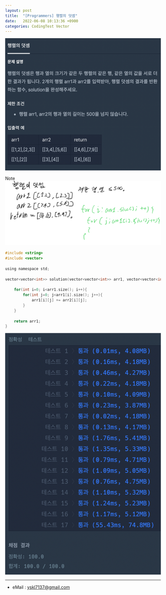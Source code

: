 ```yaml
---
layout: post
title:  "[Programmers] 행렬의 덧셈"
date:   2022-06-08 10:13:36 +0900
categories: CodingTest Vector
---
```


![Scr2](/img/220608/220608_2Scr2.png)

Note <br>
![noteImg](/img/220608/220608_2.PNG)


~~~ c
#include <string>
#include <vector>

using namespace std;

vector<vector<int>> solution(vector<vector<int>> arr1, vector<vector<int>> arr2) {
    
    for(int i=0; i<arr1.size(); i++){
        for(int j=0; j<arr1[i].size(); j++){
            arr1[i][j] += arr2[i][j];
        }
    }
    
    return arr1;
}
~~~

![Scr1](/img/220608/220608_2Scr1.png)

***
* eMail : <yskl7137@gmail.com>
